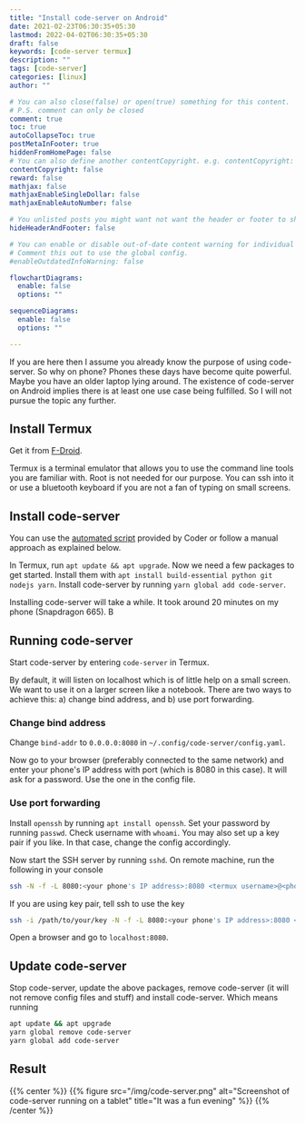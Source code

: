 ```yaml
---
title: "Install code-server on Android"
date: 2021-02-23T06:30:35+05:30
lastmod: 2022-04-02T06:30:35+05:30
draft: false
keywords: [code-server termux]
description: ""
tags: [code-server]
categories: [linux]
author: ""

# You can also close(false) or open(true) something for this content.
# P.S. comment can only be closed
comment: true
toc: true
autoCollapseToc: true
postMetaInFooter: true
hiddenFromHomePage: false
# You can also define another contentCopyright. e.g. contentCopyright: "This is another copyright."
contentCopyright: false
reward: false
mathjax: false
mathjaxEnableSingleDollar: false
mathjaxEnableAutoNumber: false

# You unlisted posts you might want not want the header or footer to show
hideHeaderAndFooter: false

# You can enable or disable out-of-date content warning for individual post.
# Comment this out to use the global config.
#enableOutdatedInfoWarning: false

flowchartDiagrams:
  enable: false
  options: ""

sequenceDiagrams: 
  enable: false
  options: ""

---
```


<!--more-->

If you are here then I assume you already know the purpose of using code-server. So why on phone? Phones these days have become quite powerful. Maybe you have an older laptop lying around. The existence of code-server on Android implies there is at least one use case being fulfilled. So I will not pursue the topic any further.

## Install Termux
Get it from [F-Droid](https://f-droid.org/packages/com.termux/).

Termux is a terminal emulator that allows you to use the command line tools you are familiar with. Root is not needed for our purpose. You can ssh into it or use a bluetooth keyboard if you are not a fan of typing on small screens.

## Install code-server
You can use the [automated script](https://coder.com/docs/code-server/latest/termux#installation) provided by Coder or follow a manual approach as explained below.

In Termux, run `apt update && apt upgrade`. Now we need a few packages to get started. Install them with `apt install build-essential python git nodejs yarn`. Install code-server by running `yarn global add code-server`.

Installing code-server will take a while. It took around 20 minutes on my phone (Snapdragon 665). B

## Running code-server
Start code-server by entering `code-server` in Termux. 

By default, it will listen on localhost which is of little help on a small screen. We want to use it on a larger screen like a notebook. There are two ways to achieve this: a) change bind address, and b) use port forwarding.

### Change bind address
Change `bind-addr` to `0.0.0.0:8080` in `~/.config/code-server/config.yaml`. 

Now go to your browser (preferably connected to the same network) and enter your phone's IP address with port (which is 8080 in this case). It will ask for a password. Use the one in the config file.

### Use port forwarding
Install `openssh` by running `apt install openssh`. Set your password by running `passwd`. Check username with `whoami`. You may also set up a key pair if you like. In that case, change the config accordingly.

Now start the SSH server by running `sshd`. On remote machine, run the following in your console
```bash
ssh -N -f -L 8080:<your phone's IP address>:8080 <termux username>@<phone's IP address>
```

If you are using key pair, tell ssh to use the key
```bash
ssh -i /path/to/your/key -N -f -L 8080:<your phone's IP address>:8080 <termux username>@<phone's IP address>
```

Open a browser and go to `localhost:8080`.

## Update code-server
Stop code-server, update the above packages, remove code-server (it will not remove config files and stuff) and install code-server. Which means running
```bash
apt update && apt upgrade
yarn global remove code-server
yarn global add code-server
```

## Result
{{% center %}}
{{% figure src="/img/code-server.png" alt="Screenshot of code-server running on a tablet" title="It was a fun evening" %}}
{{% /center %}}
